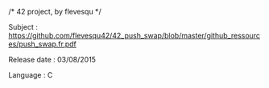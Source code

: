 /* 42 project, by flevesqu */

Subject : https://github.com/flevesqu42/42_push_swap/blob/master/github_ressources/push_swap.fr.pdf

Release date : 03/08/2015

Language : C
